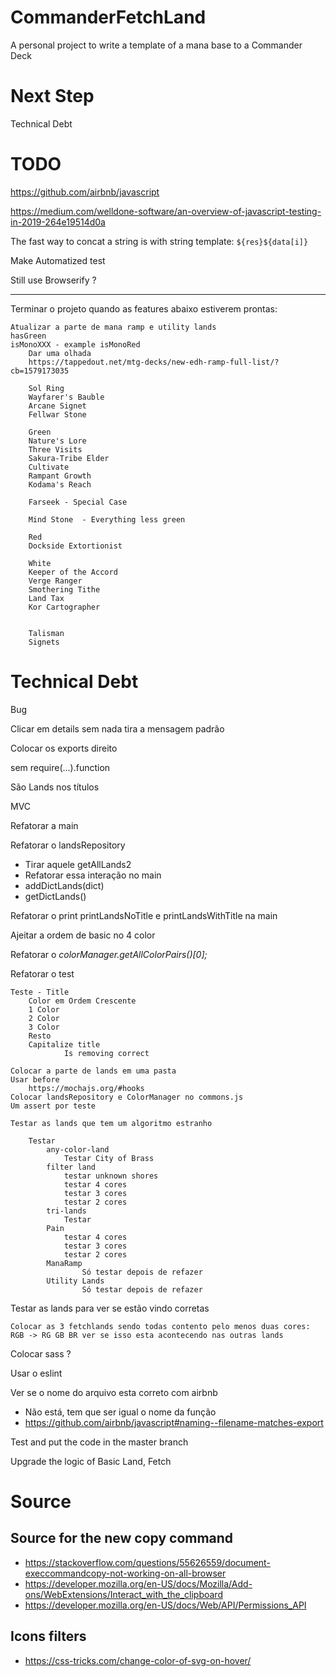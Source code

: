 # CommanderFetchLand
A personal project to write a template of a mana base to a Commander Deck

# Next Step
Technical Debt

# TODO

https://github.com/airbnb/javascript

https://medium.com/welldone-software/an-overview-of-javascript-testing-in-2019-264e19514d0a

The fast way to concat a string is with string template: `${res}${data[i]}`

Make Automatized test

Still use Browserify ?

---

Terminar o projeto quando as features abaixo estiverem prontas:

	Atualizar a parte de mana ramp e utility lands			
	hasGreen
	isMonoXXX - example isMonoRed
		Dar uma olhada
		https://tappedout.net/mtg-decks/new-edh-ramp-full-list/?cb=1579173035

		Sol Ring					
		Wayfarer's Bauble					
		Arcane Signet 					
		Fellwar Stone					

		Green 			
		Nature's Lore					
		Three Visits			                        	
		Sakura-Tribe Elder				                	
		Cultivate					
		Rampant Growth					
		Kodama's Reach					

		Farseek	- Special Case

		Mind Stone 	- Everything less green

		Red
		Dockside Extortionist				

		White
		Keeper of the Accord
		Verge Ranger
		Smothering Tithe
		Land Tax
		Kor Cartographer


		Talisman					
		Signets

# Technical Debt

  Bug

  Clicar em details sem nada tira a mensagem padrão

Colocar os exports direito

  sem require(...).function

  São Lands nos títulos

  MVC

  Refatorar a main

  Refatorar o landsRepository
  - Tirar aquele getAllLands2
  - Refatorar essa interação no main
  - addDictLands(dict)    
  - getDictLands()

Refatorar o print printLandsNoTitle e printLandsWithTitle na main

Ajeitar a ordem de basic no 4 color

Refatorar o *colorManager.getAllColorPairs()[0];*


Refatorar o test

	Teste - Title
		Color em Ordem Crescente
		1 Color
		2 Color
		3 Color
		Resto
		Capitalize title
				Is removing correct

	Colocar a parte de lands em uma pasta
	Usar before
		https://mochajs.org/#hooks
	Colocar landsRepository e ColorManager no commons.js
	Um assert por teste

	Testar as lands que tem um algoritmo estranho

		Testar
			any-color-land
				Testar City of Brass
			filter land
				testar unknown shores
				testar 4 cores
				testar 3 cores
				testar 2 cores
			tri-lands
				Testar
			Pain
				testar 4 cores
				testar 3 cores
				testar 2 cores
			ManaRamp
					Só testar depois de refazer
			Utility Lands
					Só testar depois de refazer

  Testar as lands para ver se estão vindo corretas

    Colocar as 3 fetchlands sendo todas contento pelo menos duas cores: RGB -> RG GB BR ver se isso esta acontecendo nas outras lands				

  Colocar sass ? 

  Usar o eslint 

 Ver se o nome do arquivo esta correto com airbnb
- Não está, tem que ser igual o nome da função
- https://github.com/airbnb/javascript#naming--filename-matches-export

Test and put the code in the master branch

Upgrade the logic of Basic Land, Fetch


# Source

## Source for the new copy command
- https://stackoverflow.com/questions/55626559/document-execcommandcopy-not-working-on-all-browser
- https://developer.mozilla.org/en-US/docs/Mozilla/Add-ons/WebExtensions/Interact_with_the_clipboard
- https://developer.mozilla.org/en-US/docs/Web/API/Permissions_API

## Icons filters
- https://css-tricks.com/change-color-of-svg-on-hover/
